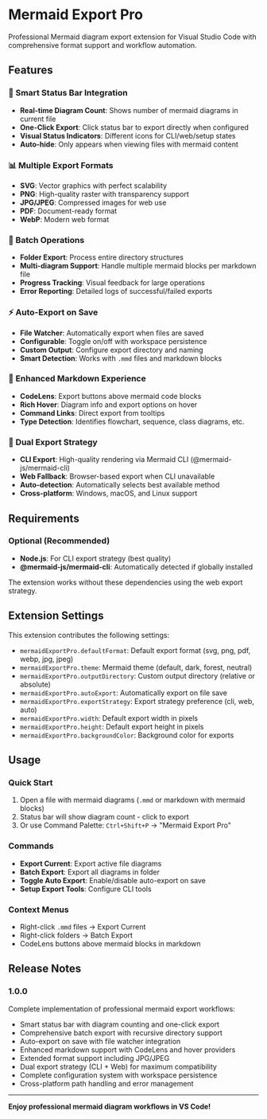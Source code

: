 # Mermaid Export Pro

Professional Mermaid diagram export extension for Visual Studio Code with comprehensive format support and workflow automation.

## Features

### 🎯 Smart Status Bar Integration
- **Real-time Diagram Count**: Shows number of mermaid diagrams in current file
- **One-Click Export**: Click status bar to export directly when configured
- **Visual Status Indicators**: Different icons for CLI/web/setup states
- **Auto-hide**: Only appears when viewing files with mermaid content

### 📊 Multiple Export Formats
- **SVG**: Vector graphics with perfect scalability
- **PNG**: High-quality raster with transparency support  
- **JPG/JPEG**: Compressed images for web use
- **PDF**: Document-ready format
- **WebP**: Modern web format

### 🚀 Batch Operations  
- **Folder Export**: Process entire directory structures
- **Multi-diagram Support**: Handle multiple mermaid blocks per markdown file
- **Progress Tracking**: Visual feedback for large operations
- **Error Reporting**: Detailed logs of successful/failed exports

### ⚡ Auto-Export on Save
- **File Watcher**: Automatically export when files are saved
- **Configurable**: Toggle on/off with workspace persistence
- **Custom Output**: Configure export directory and naming
- **Smart Detection**: Works with `.mmd` files and markdown blocks

### 🎨 Enhanced Markdown Experience
- **CodeLens**: Export buttons above mermaid code blocks
- **Rich Hover**: Diagram info and export options on hover
- **Command Links**: Direct export from tooltips
- **Type Detection**: Identifies flowchart, sequence, class diagrams, etc.

### 🔧 Dual Export Strategy
- **CLI Export**: High-quality rendering via Mermaid CLI (@mermaid-js/mermaid-cli)
- **Web Fallback**: Browser-based export when CLI unavailable
- **Auto-detection**: Automatically selects best available method
- **Cross-platform**: Windows, macOS, and Linux support

## Requirements

### Optional (Recommended)
- **Node.js**: For CLI export strategy (best quality)
- **@mermaid-js/mermaid-cli**: Automatically detected if globally installed

The extension works without these dependencies using the web export strategy.

## Extension Settings

This extension contributes the following settings:

* `mermaidExportPro.defaultFormat`: Default export format (svg, png, pdf, webp, jpg, jpeg)
* `mermaidExportPro.theme`: Mermaid theme (default, dark, forest, neutral)
* `mermaidExportPro.outputDirectory`: Custom output directory (relative or absolute)
* `mermaidExportPro.autoExport`: Automatically export on file save
* `mermaidExportPro.exportStrategy`: Export strategy preference (cli, web, auto)
* `mermaidExportPro.width`: Default export width in pixels
* `mermaidExportPro.height`: Default export height in pixels  
* `mermaidExportPro.backgroundColor`: Background color for exports

## Usage

### Quick Start
1. Open a file with mermaid diagrams (`.mmd` or markdown with mermaid blocks)
2. Status bar will show diagram count - click to export
3. Or use Command Palette: `Ctrl+Shift+P` → "Mermaid Export Pro"

### Commands
- **Export Current**: Export active file diagrams
- **Batch Export**: Export all diagrams in folder
- **Toggle Auto Export**: Enable/disable auto-export on save
- **Setup Export Tools**: Configure CLI tools

### Context Menus
- Right-click `.mmd` files → Export Current
- Right-click folders → Batch Export
- CodeLens buttons above mermaid blocks in markdown

## Release Notes

### 1.0.0

Complete implementation of professional mermaid export workflows:

- Smart status bar with diagram counting and one-click export
- Comprehensive batch export with recursive directory support
- Auto-export on save with file watcher integration
- Enhanced markdown support with CodeLens and hover providers
- Extended format support including JPG/JPEG
- Dual export strategy (CLI + Web) for maximum compatibility
- Complete configuration system with workspace persistence
- Cross-platform path handling and error management

---

**Enjoy professional mermaid diagram workflows in VS Code!**
